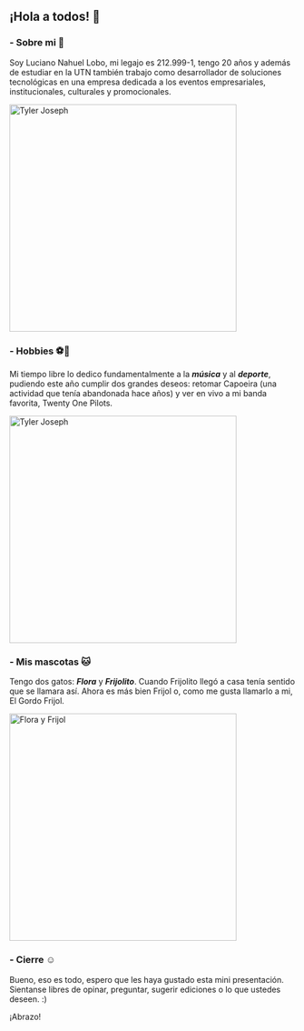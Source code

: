 ## ¡Hola a todos! 👋


### - Sobre mi 🧑
Soy Luciano Nahuel Lobo, mi legajo es 212.999-1, tengo 20 años y además de estudiar en la UTN también trabajo como desarrollador de soluciones tecnológicas en una empresa dedicada a los eventos empresariales, institucionales, culturales y promocionales.

<img src="https://github.com/user-attachments/assets/48cbcc83-7ad8-4be6-9195-3f77a3239c0d" alt="Tyler Joseph" height="400">

### - Hobbies ⚽🎵
Mi tiempo libre lo dedico fundamentalmente a la **_música_** y al **_deporte_**, pudiendo este año cumplir dos grandes deseos: retomar Capoeira (una actividad que tenía abandonada hace años) y ver en vivo a mi banda favorita, Twenty One Pilots.

<img src="https://github.com/user-attachments/assets/b44e405c-2f78-47ca-a659-a29b45b97184" alt="Tyler Joseph" height="400">

### - Mis mascotas 🐱
Tengo dos gatos: **_Flora_** y **_Frijolito_**. Cuando Frijolito llegó a casa tenía sentido que se llamara así. Ahora es más bien Frijol o, como me gusta llamarlo a mi, El Gordo Frijol.

<img src="https://github.com/user-attachments/assets/8f3c08f6-024f-44c6-89d8-4bcde15de745" alt="Flora y Frijol" height="400">

### - Cierre ☺️
Bueno, eso es todo, espero que les haya gustado esta mini presentación. Sientanse libres de opinar, preguntar, sugerir ediciones o lo que ustedes deseen. :)  

¡Abrazo!
